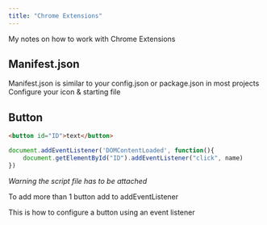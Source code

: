 ```yaml
---
title: "Chrome Extensions"
---
```

My notes on how to work with Chrome Extensions

## Manifest.json

Manifest.json is similar to your config.json or package.json in most projects
Configure your icon & starting file
## Button

```html
<button id="ID">text</button>
```

```js
document.addEventListener('DOMContentLoaded', function(){
	document.getElementById("ID").addEventListener("click", name)
})
```

*Warning the script file has to be attached*

To add more than 1 button add to addEventListener

This is how to configure a button using an event listener
